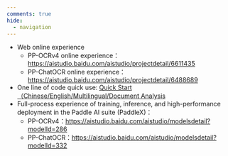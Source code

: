 ```yaml
---
comments: true
hide:
  - navigation
---
```


- Web online experience
    - PP-OCRv4 online experience：<https://aistudio.baidu.com/aistudio/projectdetail/6611435>
    - PP-ChatOCR online experience：<https://aistudio.baidu.com/aistudio/projectdetail/6488689>
- One line of code quick use: [Quick Start（Chinese/English/Multilingual/Document Analysis](./ppocr/quick_start.en.md)
- Full-process experience of training, inference, and high-performance deployment in the Paddle AI suite (PaddleX)：
    - PP-OCRv4：<https://aistudio.baidu.com/aistudio/modelsdetail?modelId=286>
    - PP-ChatOCR：<https://aistudio.baidu.com/aistudio/modelsdetail?modelId=332>

